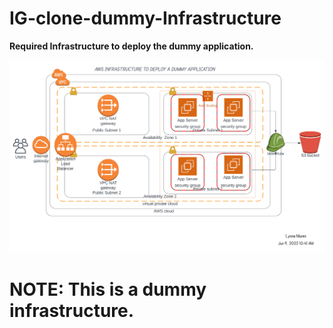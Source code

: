 # IG-clone-dummy-Infrastructure
**Required Infrastructure to deploy the dummy application.**

![Infrastructure SVG](dummy.svg)

# NOTE: This is a dummy infrastructure.

